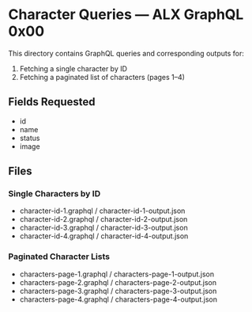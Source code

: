 # Character Queries — ALX GraphQL 0x00

This directory contains GraphQL queries and corresponding outputs for:

1. Fetching a single character by ID
2. Fetching a paginated list of characters (pages 1–4)

## Fields Requested

- id
- name
- status
- image

## Files

### Single Characters by ID
- character-id-1.graphql / character-id-1-output.json
- character-id-2.graphql / character-id-2-output.json
- character-id-3.graphql / character-id-3-output.json
- character-id-4.graphql / character-id-4-output.json

### Paginated Character Lists
- characters-page-1.graphql / characters-page-1-output.json
- characters-page-2.graphql / characters-page-2-output.json
- characters-page-3.graphql / characters-page-3-output.json
- characters-page-4.graphql / characters-page-4-output.json
